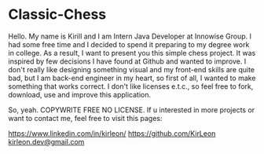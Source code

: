# Classic-Chess
Hello. My name is Kirill and I am Intern Java Developer at Innowise Group.
I had some free time and I decided to spend it preparing to my degree work in college.
As a result, I want to present you this simple chess project. It was inspired by few decisions I have found at Github and wanted to improve.
I don't really like designing something visual and my front-end skills are quite bad, but I am back-end engineer in my heart, so first of all,
I wanted to make something that works correct. I don't like licenses e.t.c., so feel free to fork, download, use and improve this application.

So, yeah. COPYWRITE FREE NO LICENSE.
If u interested in more projects or want to contact me, feel free to visit this pages:

https://www.linkedin.com/in/kirleon/
https://github.com/KirLeon
kirleon.dev@gmail.com
